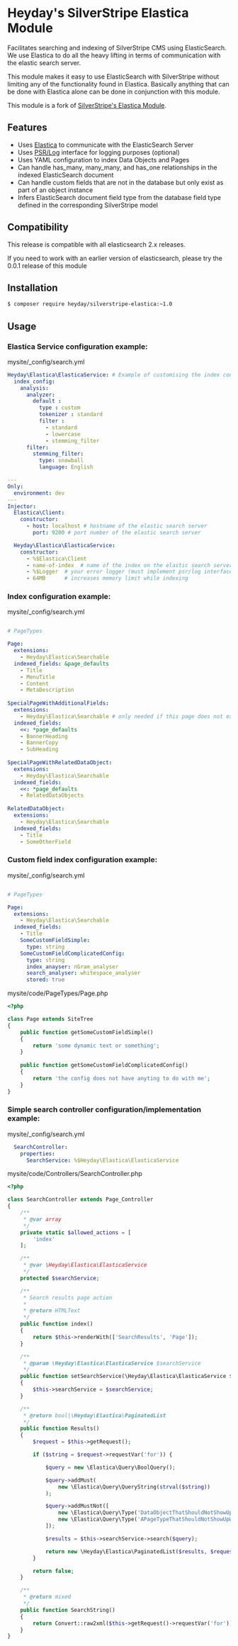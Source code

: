 # Heyday's SilverStripe Elastica Module

Facilitates searching and indexing of SilverStripe CMS using ElasticSearch. We use Elastica to do all the heavy lifting in terms of communication with the elastic search server. 

This module makes it easy to use ElasticSearch with SilverStripe without limiting any of the functionality found in Elastica. Basically anything that can be done with Elastica alone can be done in conjunction with this module.

This module is a fork of [SilverStripe's Elastica Module](https://github.com/silverstripe-australia/silverstripe-elastica). 

## Features

* Uses [Elastica](https://github.com/ruflin/Elastica) to communicate with the ElasticSearch Server
* Uses [PSR/Log](https://github.com/php-fig/log) interface for logging purposes (optional)
* Uses YAML configuration to index Data Objects and Pages
* Can handle has_many, many_many, and has_one relationships in the indexed ElasticSearch document
* Can handle custom fields that are not in the database but only exist as part of an object instance
* Infers ElasticSearch document field type from the database field type defined in the corresponding SilverStripe model

## Compatibility

This release is compatible with all elasticsearch 2.x releases.

If you need to work with an earlier version of elasticsearch, please try the 0.0.1 release of this module

## Installation

```bash
$ composer require heyday/silverstripe-elastica:~1.0
```

## Usage

### Elastica Service configuration example:
mysite/_config/search.yml
```yaml
Heyday\Elastica\ElasticaService: # Example of customising the index config on the elastic search server (completely optional).
  index_config:  
    analysis:
      analyzer:
        default :
          type : custom
          tokenizer : standard
          filter :
            - standard
            - lowercase
            - stemming_filter
      filter:
        stemming_filter:
          type: snowball
          language: English

---
Only:
  environment: dev
---
Injector:
  Elastica\Client:
    constructor:
      - host: localhost # hostname of the elastic search server
        port: 9200 # port number of the elastic search server

  Heyday\Elastica\ElasticaService:
    constructor:
      - %$Elastica\Client
      - name-of-index  # name of the index on the elastic search server
      - %$Logger  # your error logger (must implement psr/log interface)
      - 64MB      # increases memory limit while indexing 

```

### Index configuration example:
mysite/_config/search.yml
```yaml

# PageTypes

Page:
  extensions:
    - Heyday\Elastica\Searchable
  indexed_fields: &page_defaults
    - Title
    - MenuTitle
    - Content
    - MetaDescription
    
SpecialPageWithAdditionalFields:
  extensions:
    - Heyday\Elastica\Searchable # only needed if this page does not extend the 'Page' configured above
  indexed_fields:
    <<: *page_defaults
    - BannerHeading
    - BannerCopy
    - SubHeading
    
SpecialPageWithRelatedDataObject:
  extensions:
    - Heyday\Elastica\Searchable
  indexed_fields:
    <<: *page_defaults
    - RelatedDataObjects
    
RelatedDataObject:
  extensions:
    - Heyday\Elastica\Searchable
  indexed_fields:
    - Title
    - SomeOtherField

```

### Custom field index configuration example:
mysite/_config/search.yml
```yaml

# PageTypes

Page:
  extensions:
    - Heyday\Elastica\Searchable
  indexed_fields: 
    - Title
    SomeCustomFieldSimple:
      type: string
    SomeCustomFieldComplicatedConfig:
      type: string
      index_anayser: nGram_analyser
      search_analyser: whitespace_analyser
      stored: true

```

mysite/code/PageTypes/Page.php
```php
<?php

class Page extends SiteTree
{
    public function getSomeCustomFieldSimple()
    {
        return 'some dynamic text or something';
    }
    
    public function getSomeCustomFieldComplicatedConfig()
    {
        return 'the config does not have anyting to do with me';
    }
}
```

### Simple search controller configuration/implementation example:
mysite/_config/search.yml
```yaml
  SearchController:
    properties:
      SearchService: %$Heyday\Elastica\ElasticaService
```

mysite/code/Controllers/SearchController.php
```php
<?php

class SearchController extends Page_Controller
{
    /**
     * @var array
     */
    private static $allowed_actions = [
        'index'
    ];

    /**
     * @var \Heyday\Elastica\ElasticaService
     */
    protected $searchService;

    /**
     * Search results page action
     *
     * @return HTMLText
     */
    public function index()
    {
        return $this->renderWith(['SearchResults', 'Page']);
    }

    /**
     * @param \Heyday\Elastica\ElasticaService $searchService
     */
    public function setSearchService(\Heyday\Elastica\ElasticaService $searchService)
    {
        $this->searchService = $searchService;
    }

    /**
     * @return bool|\Heyday\Elastica\PaginatedList
     */
    public function Results()
    {
        $request = $this->getRequest();

        if ($string = $request->requestVar('for')) {

            $query = new \Elastica\Query\BoolQuery();

            $query->addMust(
                new \Elastica\Query\QueryString(strval($string))
            );

            $query->addMustNot([
                new \Elastica\Query\Type('DataObjectThatShouldNotShowUpWithResults'),
                new \Elastica\Query\Type('APageTypeThatShouldNotShowUpWithResults')
            ]);

            $results = $this->searchService->search($query);

            return new \Heyday\Elastica\PaginatedList($results, $request);
        }

        return false;
    }

    /**
     * @return mixed
     */
    public function SearchString()
    {
        return Convert::raw2xml($this->getRequest()->requestVar('for'));
    }
}
```